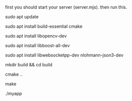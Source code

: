 first you should start your server (server.mjs). then run this. 

sudo apt update

sudo apt install build-essential cmake

sudo apt install libopencv-dev

sudo apt install libboost-all-dev

sudo apt install libwebsocketpp-dev nlohmann-json3-dev

mkdir build && cd build

cmake ..

make

./myapp
